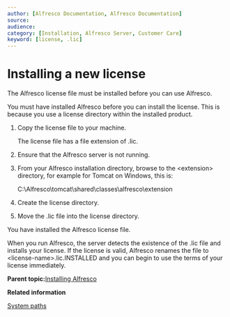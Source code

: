 ```yaml
---
author: [Alfresco Documentation, Alfresco Documentation]
source: 
audience: 
category: [Installation, Alfresco Server, Customer Care]
keyword: [license, .lic]
---
```


# Installing a new license

The Alfresco license file must be installed before you can use Alfresco.

You must have installed Alfresco before you can install the license. This is because you use a license directory within the installed product.

1.  Copy the license file to your machine.

    The license file has a file extension of .lic.

2.  Ensure that the Alfresco server is not running.

3.  From your Alfresco installation directory, browse to the <extension\> directory, for example for Tomcat on Windows, this is:

    C:\\Alfresco\\tomcat\\shared\\classes\\alfresco\\extension

4.  Create the license directory.

5.  Move the .lic file into the license directory.


You have installed the Alfresco license file.

When you run Alfresco, the server detects the existence of the .lic file and installs your license. If the license is valid, Alfresco renames the file to <license-name\>.lic.INSTALLED and you can begin to use the terms of your license immediately.

**Parent topic:**[Installing Alfresco](../concepts/ch-install.md)

**Related information**  


[System paths](../reuse/conv-syspaths.md)

